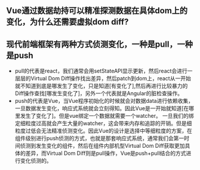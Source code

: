 ##  Vue通过数据劫持可以精准探测数据在具体dom上的变化，为什么还需要虚拟dom diff?
##  现代前端框架有两种方式侦测变化，一种是pull，一种是push
+   pull的代表是react，我们通常会用setStateAPI显示更新，然后react会进行一层层的Virtual Dom Diff操作找出差异，然后patch到dom上，react从一开始就不知道到底是哪发生了变化，只是知道[有变化了],然后再进行比较暴力的Diff操作查找[哪发生变化了]，另外一个代表就是Angular的脏检查操作。
+   push的代表是Vue，当Vue程序初始化的时候就会对数据data进行依赖收集，一旦数据发生变化，响应式系统就会立刻得知。因此Vue是一开始就知道[在哪里发生了变化了]。但是vue绑定一个数据就需要一个watcher。
    一旦我们的绑定细粒度过高就会产生大量的watcher，这会带来内存和追踪的开销。但是细粒度过低会无法精准侦测变化。因此Vue的设计是选择中等细粒度的方案，在组件级别进行push侦测的方式，也就是那套响应式系统，通常我们会第一时间侦测到发生变化的组件，然后在组件内部机型Virtual Dom Diff获取更加具体的差异，而Virtual Dom Diff则是pull操作，Vue是push+pull结合的方式进行变化侦测的。